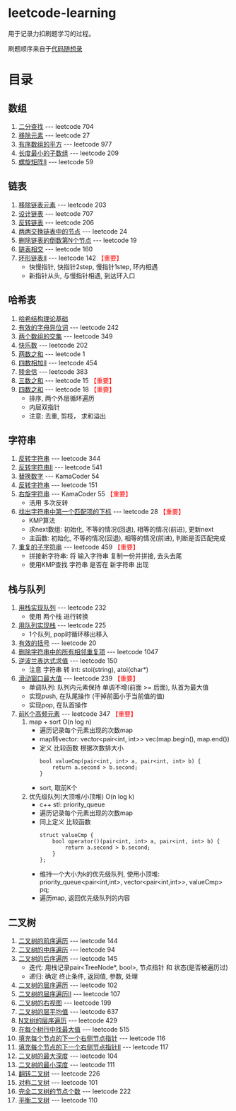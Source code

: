 # leetcode-learning
用于记录力扣刷题学习的过程。

刷题顺序来自于[代码随想录](https://programmercarl.com/)

# 目录
## 数组
1. [二分查找](1.数组/1.二分查找.md) --- leetcode 704
2. [移除元素](1.数组/2.移除元素.md) --- leetcode 27
3. [有序数组的平方](1.数组/3.有序数组的平方.md) --- leetcode 977
4. [长度最小的子数组](1.数组/4.长度最小的子数组.md) --- leetcode 209
5. [螺旋矩阵Ⅱ](1.数组/5.螺旋矩阵Ⅱ.md) --- leetcode 59

## 链表
1. [移除链表元素](2.链表/1.移除链表元素.md) --- leetcode 203
2. [设计链表](2.链表/2.设计链表.md) --- leetcode 707
3. [反转链表](2.链表/3.反转链表.md) --- leetcode 206
4. [两两交换链表中的节点](2.链表/4.两两交换链表中的节点.md) --- leetcode 24
5. [删除链表的倒数第N个节点](2.链表/5.删除链表的倒数第N个节点.md) --- leetcode 19
6. [链表相交](2.链表/6.链表相交.md) --- leetcode 160
7. [环形链表Ⅱ](2.链表/7.环形链表Ⅱ.md) --- leetcode 142   <font color="red">【重要】</font> 
    - 快慢指针, 快指针2step, 慢指针1step, 环内相遇
    - 新指针从头, 与慢指针相遇, 到达环入口

## 哈希表
1. [哈希结构理论基础](3.哈希表/1.理论基础.md)
2. [有效的字母异位词](3.哈希表/2.有效的字母异位词.md) --- leetcode 242
3. [两个数组的交集](3.哈希表/3.两个数组的交集.md) --- leetcode 349
4. [快乐数](3.哈希表/4.快乐数.md) --- leetcode 202
5. [两数之和](3.哈希表/5.两数之和.md) --- leetcode 1
6. [四数相加Ⅱ](3.哈希表/6.四数相加Ⅱ.md) --- leetcode 454
7. [赎金信](3.哈希表/7.赎金信.md) --- leetcode 383
8. [三数之和](3.哈希表/8.三数之和.md) --- leetcode 15 <font color="red">【重要】</font>
9. [四数之和](3.哈希表/9.四数之和.md) --- leetcode 18 <font color="red">【重要】</font> 
    - 排序, 两个外层循环遍历
    - 内层双指针
    - 注意: 去重, 剪枝， 求和溢出

## 字符串
1. [反转字符串](4.字符串/1.反转字符串.md) --- leetcode 344
2. [反转字符串Ⅱ](4.字符串/2.反转字符串Ⅱ.md) --- leetcode 541
3. [替换数字](4.字符串/3.替换数字.md) --- KamaCoder 54
4. [反转字符串](4.字符串/4.反转字符串.md) --- leetcode 151
5. [右旋字符串](4.字符串/5.右旋字符串.md) --- KamaCoder 55 <font color="red">【重要】</font> 
    - 活用 多次反转
6. [找出字符串中第一个匹配项的下标](4.字符串/6.找出字符串中第一个匹配项的下标.md) --- leetcode 28 <font color="red">【重要】</font>
    - KMP算法
    - 求next数组: 初始化, 不等的情况(回退), 相等的情况(前进), 更新next
    - 主函数: 初始化, 不等的情况(回退), 相等的情况(前进), 判断是否匹配完成
7. [重复的子字符串](4.字符串/7.重复的子字符串.md) --- leetcode 459 <font color="red">【重要】</font>
    - 拼接新字符串: 将 输入字符串 复制一份并拼接, 去头去尾
    - 使用KMP查找 字符串 是否在 新字符串 出现

## 栈与队列
1. [用栈实现队列](5.栈与队列/1.用栈实现队列.md) --- leetcode 232
    - 使用 两个栈 进行转换
2. [用队列实现栈](5.栈与队列/2.用队列实现栈.md) --- leetcode 225
    - 1个队列, pop时循环移出移入
3. [有效的括号](5.栈与队列/3.有效的括号.md) --- leetcode 20
4. [删除字符串中的所有相邻重复项](5.栈与队列/4.删除字符串中的所有相邻重复项.md) --- leetcode 1047
5. [逆波兰表达式求值](5.栈与队列/5.逆波兰表达式求值.md) --- leetcode 150
    - 注意 字符串 转 int: stoi(string), atoi(char*)
6. [滑动窗口最大值](5.栈与队列/6.滑动窗口最大值.md) --- leetcode 239 <font color="red">【重要】</font>
    - 单调队列: 队列内元素保持 单调不增(前面 >= 后面), 队首为最大值
    - 实现push, 在队尾操作 (干掉前面小于当前值的值)
    - 实现pop, 在队首操作
7. [前K个高频元素](5.栈与队列/7.前K个高频元素.md) --- leetcode 347 <font color="red">【重要】</font>
    1. map + sort O(n log n)
        - 遍历记录每个元素出现的次数map
        - map转vector: vector<pair<int, int>> vec(map.begin(), map.end())
        - 定义 比较函数 根据次数排大小
            ```
            bool valueCmp(pair<int, int> a, pair<int, int> b) {
                return a.second > b.second;
            }
            ```
        - sort, 取前K个
    2. 优先级队列(大顶堆/小顶堆) O(n log k)
        - c++ stl: priority_queue
        - 遍历记录每个元素出现的次数map
        - 同上定义 比较函数
            ```
            struct valueCmp {
                bool operator()(pair<int, int> a, pair<int, int> b) {
                    return a.second > b.second;
                }
            };
            ```
        - 维持一个大小为k的优先级队列, 使用小顶堆: priority_queue<pair<int,int>, vector<pair<int,int>>, valueCmp> pq;
        - 遍历map, 返回优先级队列的内容

## 二叉树
1. [二叉树的前序遍历](6.二叉树/1.二叉树的前序遍历.md) --- leetcode 144
2. [二叉树的中序遍历](6.二叉树/2.二叉树的中序遍历.md) --- leetcode 94
3. [二叉树的后序遍历](6.二叉树/3.二叉树的后序遍历.md) --- leetcode 145
    - 迭代: 用栈记录pair<TreeNode*, bool>, 节点指针 和 状态(是否被遍历过)
    - 递归: 确定 终止条件, 返回值, 参数, 处理
4. [二叉树的层序遍历](6.二叉树/4.二叉树的层序遍历.md) --- leetcode 102
5. [二叉树的层序遍历Ⅱ](6.二叉树/5.二叉树的层序遍历Ⅱ.md) --- leetcode 107
6. [二叉树的右视图](6.二叉树/6.二叉树的右视图.md) --- leetcode 199
7. [二叉树的层平均值](6.二叉树/7.二叉树的层平均值.md) --- leetcode 637
8. [N叉树的层序遍历](6.二叉树/8.N叉树的层序遍历.md) --- leetcode 429
9. [在每个树行中找最大值](6.二叉树/9.在每个树行中找最大值.md) --- leetcode 515
10. [填充每个节点的下一个右侧节点指针](6.二叉树/10.填充每个节点的下一个右侧节点指针.md) --- leetcode 116
11. [填充每个节点的下一个右侧节点指针Ⅱ](6.二叉树/11.填充每个节点的下一个右侧节点指针Ⅱ.md) --- leetcode 117
12. [二叉树的最大深度](6.二叉树/12.二叉树的最大深度.md) --- leetcode 104
13. [二叉树的最小深度](6.二叉树/13.二叉树的最小深度.md) --- leetcode 111
14. [翻转二叉树](6.二叉树/14.翻转二叉树.md) --- leetcode 226
15. [对称二叉树](6.二叉树/15.对称二叉树.md) --- leetcode 101
16. [完全二叉树的节点个数](6.二叉树/16.完全二叉树的节点个数.md) --- leetcode 222
17. [平衡二叉树](6.二叉树/17.平衡二叉树.md) --- leetcode 110
